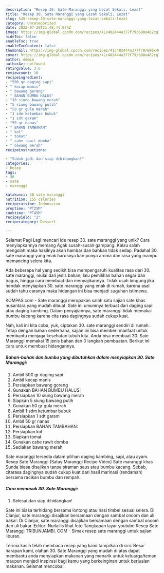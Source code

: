 ```yaml
---
description: "Resep 30. Sate Maranggi yang Lezat Sekali, Lezat"
title: "Resep 30. Sate Maranggi yang Lezat Sekali, Lezat"
slug: 545-resep-30-sate-maranggi-yang-lezat-sekali-lezat
category: Uncategorized
date: 2022-07-20T21:48:44.974Z
image: https://img-global.cpcdn.com/recipes/41c402444a377f79/680x482cq70/30-sate-maranggi-foto-resep-utama.jpg
hideToc: false
enableToc: true
enableTocContent: false
thumbnail: https://img-global.cpcdn.com/recipes/41c402444a377f79/680x482cq70/30-sate-maranggi-foto-resep-utama.jpg
cover: https://img-global.cpcdn.com/recipes/41c402444a377f79/680x482cq70/30-sate-maranggi-foto-resep-utama.jpg
author: Admin
authorAv: notfound
ratingvalue: 3.6
reviewcount: 10
recipeingredient:
- "500 gr daging sapi"
- " kecap manis"
- " bawang goreng"
- " BAHAN BUMBU HALUS"
- "10 siung bawang merah"
- "5 siung bawang putih"
- "50 gr gula merah"
- "1 sdm ketumbar bubuk"
- "1 sdt garam"
- "50 gr nanas"
- " BAHAN TAMBAHAN"
- " kol"
- " tomat"
- " cabe rawit domba"
- " bawang merah"
recipeinstructions:

- "Sudah jadi dan siap dihidangkan!"
categories:
- Resep
tags:
- 30
- sate
- maranggi

katakunci: 30 sate maranggi 
nutrition: 155 calories
recipecuisine: Indonesian
preptime: "PT25M"
cooktime: "PT45M"
recipeyield: "2"
recipecategory: Dessert

---
```



Selamat Pagi Lagi mencari ide resep 30. sate maranggi yang unik? Cara menyiapkannya memang Agak susah-susah gampang. Kalau salah mengolah maka hasilnya akan hambar dan bahkan tidak sedap. Padahal 30. sate maranggi yang enak harusnya kan punya aroma dan rasa yang mampu memancing selera kita.


Ada beberapa hal yang sedikit bisa mempengaruhi kualitas rasa dari 30. sate maranggi, mulai dari jenis bahan, lalu pemilihan bahan segar dan bagus, hingga cara membuat dan menyajikannya. Tidak usah bingung jika hendak menyiapkan 30. sate maranggi yang enak di rumah, karena asal sudah tahu caranya maka hidangan ini bisa menjadi suguhan istimewa.

KOMPAS.com - Sate maranggi merupakan salah satu sajian sate khas nusantara yang mudah dibuat. Sate ini umumnya terbuat dari daging sapi atau daging kambing. Dalam penyajiannya, sate maranggi tidak memakai bumbu kacang karena cita rasa dagingnya sudah cukup kuat.


Nah, kali ini kita coba, yuk, ciptakan 30. sate maranggi sendiri di rumah. Tetap dengan bahan sederhana, sajian ini bisa memberi manfaat untuk membantu menjaga kesehatan tubuh kita. Anda bisa membuat 30. Sate Maranggi memakai 15 jenis bahan dan 0 langkah pembuatan. Berikut ini cara untuk membuat hidangannya.

<!--inarticleads1-->

##### Bahan-bahan dan bumbu yang dibutuhkan dalam menyiapkan 30. Sate Maranggi:

1. Ambil 500 gr daging sapi
1. Ambil  kecap manis
1. Persiapkan  bawang goreng
1. Gunakan  BAHAN BUMBU HALUS:
1. Persiapkan 10 siung bawang merah
1. Siapkan 5 siung bawang putih
1. Gunakan 50 gr gula merah
1. Ambil 1 sdm ketumbar bubuk
1. Persiapkan 1 sdt garam
1. Ambil 50 gr nanas
1. Persiapkan  BAHAN TAMBAHAN:
1. Persiapkan  kol
1. Siapkan  tomat
1. Gunakan  cabe rawit domba
1. Sediakan  bawang merah


Sate maranggi tersedia dalam pilihan daging kambing, sapi, atau ayam. Resep Sate Maranggi (Satay Maranggi Recipe Video) Sate maranggi khas Sunda biasa disajikan tanpa siraman saus atau bumbu kacang. Sebab, citarasa dagingnya sudah cukup kuat dari hasil marinasi (rendaman) bersama racikan bumbu dan rempah. 

<!--inarticleads2-->

##### Cara memasak 30. Sate Maranggi:


1. Selesai dan siap dihidangkan!

Sate ini biasa terhidang bersama lontong atau nasi timbel sesuai selera. Di Cianjur, sate maranggi disajikan bersamaan dengan sambal oncom dan uli bakar. Di Cianjur, sate maranggi disajikan bersamaan dengan sambal oncom dan uli bakar. Editor: Nurlailis lihat foto Tangkapan layar youtube Resep Sate Maranggi TRIBUNJAMBI. COM - Simak resep sate maranggi untuk sajian liburan. 

Terima kasih telah membaca resep yang kami tampilkan di sini. Besar harapan kami, olahan 30. Sate Maranggi yang mudah di atas dapat membantu anda menyiapkan makanan yang menarik untuk keluarga/teman maupun menjadi inspirasi bagi kamu yang berkeinginan untuk berjualan makanan. Selamat mencoba!
